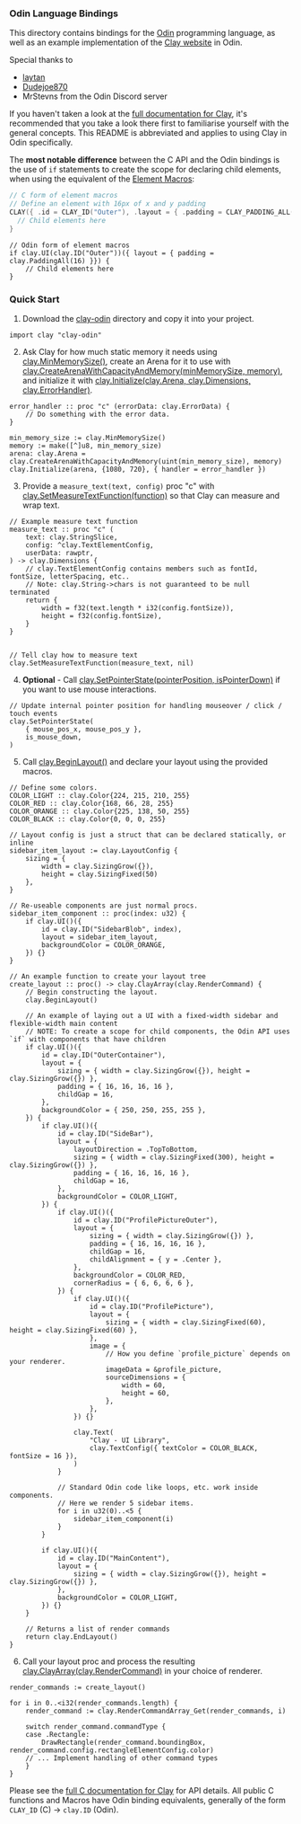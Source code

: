 ### Odin Language Bindings

This directory contains bindings for the [Odin](odin-lang.org) programming language, as well as an example implementation of the [Clay website](https://nicbarker.com/clay) in Odin.

Special thanks to

- [laytan](https://github.com/laytan)
- [Dudejoe870](https://github.com/Dudejoe870)
- MrStevns from the Odin Discord server

If you haven't taken a look at the [full documentation for Clay](https://github.com/nicbarker/clay/blob/main/README.md), it's recommended that you take a look there first to familiarise yourself with the general concepts. This README is abbreviated and applies to using Clay in Odin specifically.

The **most notable difference** between the C API and the Odin bindings is the use of `if` statements to create the scope for declaring child elements, when using the equivalent of the [Element Macros](https://github.com/nicbarker/clay/blob/main/README.md#element-macros):
```C
// C form of element macros
// Define an element with 16px of x and y padding
CLAY({ .id = CLAY_ID("Outer"), .layout = { .padding = CLAY_PADDING_ALL(16) } }) {
  // Child elements here
}
```

```Odin
// Odin form of element macros
if clay.UI(clay.ID("Outer"))({ layout = { padding = clay.PaddingAll(16) }}) {
    // Child elements here
}
```

### Quick Start

1. Download the [clay-odin](https://github.com/nicbarker/clay/tree/main/bindings/odin/clay-odin) directory and copy it into your project.

```Odin
import clay "clay-odin"
```

2. Ask Clay for how much static memory it needs using [clay.MinMemorySize()](https://github.com/nicbarker/clay/blob/main/README.md#clay_minmemorysize), create an Arena for it to use with [clay.CreateArenaWithCapacityAndMemory(minMemorySize, memory)](https://github.com/nicbarker/clay/blob/main/README.md#clay_createarenawithcapacityandmemory), and initialize it with [clay.Initialize(clay.Arena, clay.Dimensions, clay.ErrorHandler)](https://github.com/nicbarker/clay/blob/main/README.md#clay_initialize).

```Odin
error_handler :: proc "c" (errorData: clay.ErrorData) {
    // Do something with the error data.
}

min_memory_size := clay.MinMemorySize()
memory := make([^]u8, min_memory_size)
arena: clay.Arena = clay.CreateArenaWithCapacityAndMemory(uint(min_memory_size), memory)
clay.Initialize(arena, {1080, 720}, { handler = error_handler })
``` 

3. Provide a `measure_text(text, config)` proc "c" with [clay.SetMeasureTextFunction(function)](https://github.com/nicbarker/clay/blob/main/README.md#clay_setmeasuretextfunction) so that Clay can measure and wrap text.

```Odin
// Example measure text function
measure_text :: proc "c" (
    text: clay.StringSlice,
    config: ^clay.TextElementConfig,
    userData: rawptr,
) -> clay.Dimensions {
    // clay.TextElementConfig contains members such as fontId, fontSize, letterSpacing, etc..
    // Note: clay.String->chars is not guaranteed to be null terminated
    return {
        width = f32(text.length * i32(config.fontSize)),
        height = f32(config.fontSize),
    }
}


// Tell clay how to measure text
clay.SetMeasureTextFunction(measure_text, nil)
```

4. **Optional** - Call [clay.SetPointerState(pointerPosition, isPointerDown)](https://github.com/nicbarker/clay/blob/main/README.md#clay_setpointerstate) if you want to use mouse interactions.

```Odin
// Update internal pointer position for handling mouseover / click / touch events
clay.SetPointerState(
    { mouse_pos_x, mouse_pos_y },
    is_mouse_down,
)
```

5. Call [clay.BeginLayout()](https://github.com/nicbarker/clay/blob/main/README.md#clay_beginlayout) and declare your layout using the provided macros.

```Odin
// Define some colors.
COLOR_LIGHT :: clay.Color{224, 215, 210, 255}
COLOR_RED :: clay.Color{168, 66, 28, 255}
COLOR_ORANGE :: clay.Color{225, 138, 50, 255}
COLOR_BLACK :: clay.Color{0, 0, 0, 255}

// Layout config is just a struct that can be declared statically, or inline
sidebar_item_layout := clay.LayoutConfig {
    sizing = {
        width = clay.SizingGrow({}),
        height = clay.SizingFixed(50)
    },
}

// Re-useable components are just normal procs.
sidebar_item_component :: proc(index: u32) {
    if clay.UI()({
        id = clay.ID("SidebarBlob", index),
        layout = sidebar_item_layout,
        backgroundColor = COLOR_ORANGE,
    }) {}
}

// An example function to create your layout tree
create_layout :: proc() -> clay.ClayArray(clay.RenderCommand) {
    // Begin constructing the layout.
    clay.BeginLayout()

    // An example of laying out a UI with a fixed-width sidebar and flexible-width main content
    // NOTE: To create a scope for child components, the Odin API uses `if` with components that have children
    if clay.UI()({
        id = clay.ID("OuterContainer"),
        layout = {
            sizing = { width = clay.SizingGrow({}), height = clay.SizingGrow({}) },
            padding = { 16, 16, 16, 16 },
            childGap = 16,
        },
        backgroundColor = { 250, 250, 255, 255 },
    }) {
        if clay.UI()({
            id = clay.ID("SideBar"),
            layout = {
                layoutDirection = .TopToBottom,
                sizing = { width = clay.SizingFixed(300), height = clay.SizingGrow({}) },
                padding = { 16, 16, 16, 16 },
                childGap = 16,
            },
            backgroundColor = COLOR_LIGHT,
        }) {
            if clay.UI()({
                id = clay.ID("ProfilePictureOuter"),
                layout = {
                    sizing = { width = clay.SizingGrow({}) },
                    padding = { 16, 16, 16, 16 },
                    childGap = 16,
                    childAlignment = { y = .Center },
                },
                backgroundColor = COLOR_RED,
                cornerRadius = { 6, 6, 6, 6 },
            }) {
                if clay.UI()({
                    id = clay.ID("ProfilePicture"),
                    layout = {
                        sizing = { width = clay.SizingFixed(60), height = clay.SizingFixed(60) },
                    },
                    image = {
                        // How you define `profile_picture` depends on your renderer.
                        imageData = &profile_picture,
                        sourceDimensions = {
                            width = 60,
                            height = 60,
                        },
                    },
                }) {}

                clay.Text(
                    "Clay - UI Library",
                    clay.TextConfig({ textColor = COLOR_BLACK, fontSize = 16 }),
                )
            }

            // Standard Odin code like loops, etc. work inside components.
            // Here we render 5 sidebar items.
            for i in u32(0)..<5 {
                sidebar_item_component(i)
            }
        }

        if clay.UI()({
            id = clay.ID("MainContent"),
            layout = {
                sizing = { width = clay.SizingGrow({}), height = clay.SizingGrow({}) },
            },
            backgroundColor = COLOR_LIGHT,
        }) {}
    }

    // Returns a list of render commands
    return clay.EndLayout()
}
```

6. Call your layout proc and process the resulting [clay.ClayArray(clay.RenderCommand)](https://github.com/nicbarker/clay/blob/main/README.md#clay_rendercommandarray) in your choice of renderer.

```Odin
render_commands := create_layout()

for i in 0..<i32(render_commands.length) {
    render_command := clay.RenderCommandArray_Get(render_commands, i)

    switch render_command.commandType {
    case .Rectangle:
        DrawRectangle(render_command.boundingBox, render_command.config.rectangleElementConfig.color)
    // ... Implement handling of other command types
    }
}
```

Please see the [full C documentation for Clay](https://github.com/nicbarker/clay/blob/main/README.md) for API details. All public C functions and Macros have Odin binding equivalents, generally of the form `CLAY_ID` (C) -> `clay.ID` (Odin).
